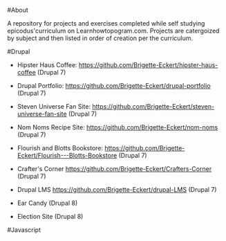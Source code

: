 #About 

A repository for projects and exercises completed while self studying epicodus'curriculum on Learnhowtopogram.com.  Projects are catergoized by subject and then listed in order of creation per the curriculum. 


#Drupal 


* Hipster Haus Coffee: https://github.com/Brigette-Eckert/hipster-haus-coffee (Drupal 7)

* Drupal Portfolio: https://github.com/Brigette-Eckert/drupal-portfolio (Drupal 7)

* Steven Universe Fan Site: https://github.com/Brigette-Eckert/steven-universe-fan-site (Drupal 7)

* Nom Noms Recipe Site: https://github.com/Brigette-Eckert/nom-noms (Drupal 7)

* Flourish and Blotts Bookstore: https://github.com/Brigette-Eckert/Flourish---Blotts-Bookstore (Drupal 7)

* Crafter's Corner https://github.com/Brigette-Eckert/Crafters-Corner (Drupal 7)

* Drupal LMS https://github.com/Brigette-Eckert/drupal-LMS (Drupal 7)

* Ear Candy (Drupal 8)

* Election Site (Drupal 8)

 
#Javascript 



